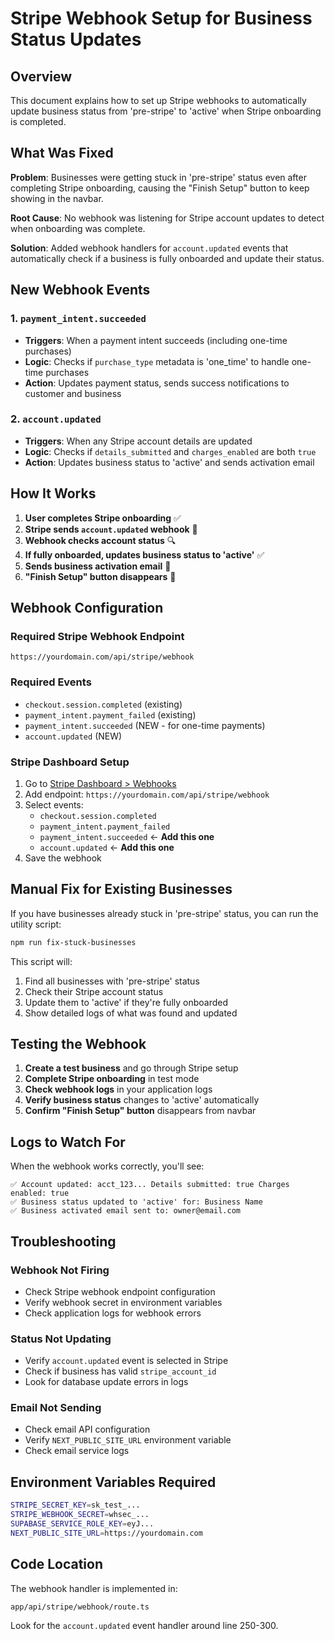# Stripe Webhook Setup for Business Status Updates

## Overview

This document explains how to set up Stripe webhooks to automatically update business status from 'pre-stripe' to 'active' when Stripe onboarding is completed.

## What Was Fixed

**Problem**: Businesses were getting stuck in 'pre-stripe' status even after completing Stripe onboarding, causing the "Finish Setup" button to keep showing in the navbar.

**Root Cause**: No webhook was listening for Stripe account updates to detect when onboarding was complete.

**Solution**: Added webhook handlers for `account.updated` events that automatically check if a business is fully onboarded and update their status.

## New Webhook Events

### 1. `payment_intent.succeeded`
- **Triggers**: When a payment intent succeeds (including one-time purchases)
- **Logic**: Checks if `purchase_type` metadata is 'one_time' to handle one-time purchases
- **Action**: Updates payment status, sends success notifications to customer and business

### 2. `account.updated`
- **Triggers**: When any Stripe account details are updated
- **Logic**: Checks if `details_submitted` and `charges_enabled` are both `true`
- **Action**: Updates business status to 'active' and sends activation email

## How It Works

1. **User completes Stripe onboarding** ✅
2. **Stripe sends `account.updated` webhook** 📡
3. **Webhook checks account status** 🔍
4. **If fully onboarded, updates business status to 'active'** ✅
5. **Sends business activation email** 📧
6. **"Finish Setup" button disappears** 🎉

## Webhook Configuration

### Required Stripe Webhook Endpoint
```
https://yourdomain.com/api/stripe/webhook
```

### Required Events
- `checkout.session.completed` (existing)
- `payment_intent.payment_failed` (existing)
- `payment_intent.succeeded` (NEW - for one-time payments)
- `account.updated` (NEW)

### Stripe Dashboard Setup
1. Go to [Stripe Dashboard > Webhooks](https://dashboard.stripe.com/webhooks)
2. Add endpoint: `https://yourdomain.com/api/stripe/webhook`
3. Select events:
   - `checkout.session.completed`
   - `payment_intent.payment_failed`
   - `payment_intent.succeeded` ← **Add this one**
   - `account.updated` ← **Add this one**
4. Save the webhook

## Manual Fix for Existing Businesses

If you have businesses already stuck in 'pre-stripe' status, you can run the utility script:

```bash
npm run fix-stuck-businesses
```

This script will:
1. Find all businesses with 'pre-stripe' status
2. Check their Stripe account status
3. Update them to 'active' if they're fully onboarded
4. Show detailed logs of what was found and updated

## Testing the Webhook

1. **Create a test business** and go through Stripe setup
2. **Complete Stripe onboarding** in test mode
3. **Check webhook logs** in your application logs
4. **Verify business status** changes to 'active' automatically
5. **Confirm "Finish Setup" button** disappears from navbar

## Logs to Watch For

When the webhook works correctly, you'll see:
```
✅ Account updated: acct_123... Details submitted: true Charges enabled: true
✅ Business status updated to 'active' for: Business Name
✅ Business activated email sent to: owner@email.com
```

## Troubleshooting

### Webhook Not Firing
- Check Stripe webhook endpoint configuration
- Verify webhook secret in environment variables
- Check application logs for webhook errors

### Status Not Updating
- Verify `account.updated` event is selected in Stripe
- Check if business has valid `stripe_account_id`
- Look for database update errors in logs

### Email Not Sending
- Check email API configuration
- Verify `NEXT_PUBLIC_SITE_URL` environment variable
- Check email service logs

## Environment Variables Required

```bash
STRIPE_SECRET_KEY=sk_test_...
STRIPE_WEBHOOK_SECRET=whsec_...
SUPABASE_SERVICE_ROLE_KEY=eyJ...
NEXT_PUBLIC_SITE_URL=https://yourdomain.com
```

## Code Location

The webhook handler is implemented in:
```
app/api/stripe/webhook/route.ts
```

Look for the `account.updated` event handler around line 250-300.
